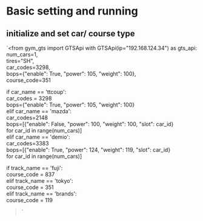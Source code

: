 # Basic setting and running

## initialize and set car/ course type


`<from gym_gts import GTSApi 
with GTSApi(ip="192.168.124.34") as gts_api:  
  num_cars=1,  
  tires="SH",  
  car_codes=3298,  
  bops={"enable": True, "power": 105, "weight": 100},  
  course_code=351  
  
if car_name == 'ttcoup':  
  car_codes = 3298  
  bops={"enable": True, "power": 105, "weight": 100}  
elif car_name == 'mazda':  
  car_codes=2148  
  bops=[{"enable": False, "power": 100, "weight": 100, "slot": car_id}  
  for car_id in range(num_cars)]  
elif car_name == 'demio':   
  car_codes=3383  
  bops=[{"enable": True, "power": 124, "weight": 119, "slot": car_id}  
for car_id in range(num_cars)]

if track_name == 'fuji':  
  course_code = 837  
elif track_name == 'tokyo':  
  course_code = 351  
elif track_name == 'brands':  
  course_code = 119  
>`
